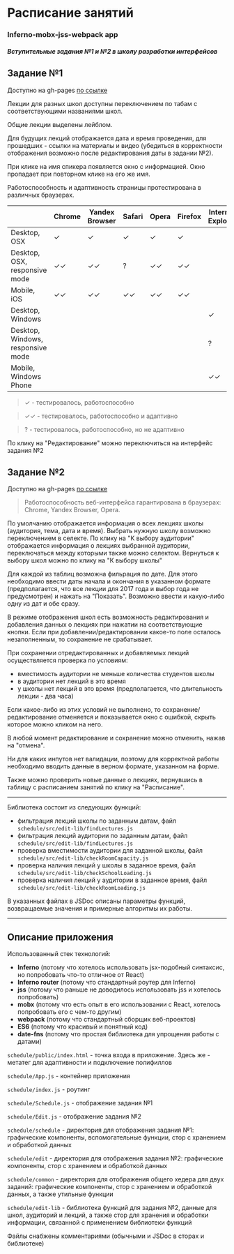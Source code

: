 # Расписание занятий

### Inferno-mobx-jss-webpack app

##### Вступительные задания №1 и №2 в школу разработки интерфейсов

## Задание №1

Доступно на gh-pages [по ссылке](https://gingeriale.github.io/schedule/#/)

Лекции для разных школ доступны переключением по табам с соответствующими названиями школ.

Общие лекции выделены лейблом.

Для будущих лекций отображается дата и время проведения, для прошедших - ссылки на материалы и видео (убедиться в корректности отображения возможно после редактирования даты в задании №2). 

При клике на имя спикера появляется окно с информацией. Окно пропадает при повторном клике на его же имя. 

Работоспособность и адаптивность страницы протестирована в различных браузерах.

||Chrome|Yandex Browser|Safari|Opera|Firefox|Internet Explorer|
|---|-|-|-|-|-|-|
|Desktop, OSX|✓|✓|✓|✓|✓| |
|Desktop, OSX, responsive mode|✓✓|✓✓|?|✓✓|✓✓| |
|Mobile, iOS|✓✓|✓✓|✓✓|✓✓|✓✓| |
|Desktop, Windows| | | | | |✓|
|Desktop, Windows, responsive mode| | | | | |?|
|Mobile, Windows Phone| | | | | |✓✓|

> ✓ - тестировалось, работоспособно

> ✓✓ - тестировалось, работоспособно и адаптивно

> ? - тестировалось, работоспособно, но не адаптивно

По клику на "Редактирование" можно переключиться на интерфейс задания №2

## Задание №2

Доступно на gh-pages [по ссылке](https://gingeriale.github.io/schedule/#/edit)

> Работоспособность веб-интерфейса гарантирована в браузерах: Chrome, Yandex Browser, Opera.

По умолчанию отображается информация о всех лекциях школы (аудитория, тема, дата и время). Выбрать нужную школу возможно переключением в селекте. По клику на "К выбору аудитории" отображается информация о лекциях выбранной аудитории, переключаться между которыми также можно селектом. Вернуться к выбору школ можно по клику на "К выбору школы"

Для каждой из таблиц возможна фильрация по дате. Для этого необходимо ввести даты начала и окончания в указанном формате (предполагается, что все лекции для 2017 года и выбор года не предусмотрен) и нажать на "Показать". Возможно ввести и какую-либо одну из дат и обе сразу.

В режиме отображения школ есть возможность редактирования и добавления данных о лекциях при нажатии на соответствующие кнопки.
Если при добавлении/редактировании какое-то поле осталось незаполненным, то сохранение не срабатывает. 

При сохранении отредактированных и добавляемых лекций осуществляется проверка по условиям:
- вместимость аудитории не меньше количества студентов школы
- в аудитории нет лекций в это время 
- у школы нет лекций в это время (предполагается, что длительность лекции - два часа)

Если какое-либо из этих условий не выполнено, то сохранение/редактирование отменяется и показывается окно с ошибкой, скрыть которое можно кликом на него.

В любой момент редактирование и сохранение можно отменить, нажав на "отмена".

Ни для каких инпутов нет валидации, поэтому для корректной работы необходимо вводить данные в верном формате, указанном на форме.

Также можно проверить новые данные о лекциях, вернувшись в таблицу с расписанием занятий по клику на "Расписание".

***
Библиотека состоит из следующих функций:
- фильтрация лекций школы по заданным датам, файл 
```schedule/src/edit-lib/findLectures.js```
- фильтрация лекций аудитории по заданным датам, файл
```schedule/src/edit-lib/findLectures.js```
- проверка вместимости аудитории для заданной школы, файл
```schedule/src/edit-lib/checkRoomCapacity.js```
- проверка наличия лекций у школы в заданное время, файл
```schedule/src/edit-lib/checkSchoolLoading.js```
- проверка наличия лекций у аудитории в заданное время, файл
```schedule/src/edit-lib/checkRoomLoading.js```

В указанных файлах в JSDoc описаны параметры функций, возвращаемые значения и примерные алгоритмы их работы.
***
## Описание приложения

Использованный стек технологий:
- __Inferno__ (потому что хотелось использовать jsx-подобный синтаксис, но попробовать что-то отличное от React)
- __Inferno router__ (потому что стандартный роутер для Inferno)
- __jss__ (потому что раньше не доводилось использовать jss и хотелось попробовать)
- __mobx__ (потому что есть опыт в его использовании с React, хотелось попробовать его с чем-то другим)
- __webpack__ (потому что стандартный сборщик веб-проектов)
- __ES6__ (потому что красивый и понятный код)
- __date-fns__ (потому что простая библиотека для упрощения работы с датами)

```schedule/public/index.html``` - точка входа в приложение.
Здесь же - метатег для адаптивности и подключение полифиллов

```schedule/App.js``` - контейнер приложения

```schedule/index.js``` - роутинг

```schedule/Schedule.js``` - отображение задания №1

```schedule/Edit.js``` - отображение задания №2

```schedule/schedule``` - директория для отображения задания №1: графические компоненты, вспомогательные функции, стор с хранением и обработкой данных

```schedule/edit``` - директория для отображения задания №2: графические компоненты, стор с хранением и обработкой данных

```schedule/common``` - директория для отображения общего хедера для двух заданий: графические компоненты, стор с хранением и обработкой данных, а также утильные функции

```schedule/edit-lib``` - библиотека функций для задания №2, данные для школ, аудиторий и лекций, а также стор для хранения и обработки информации, связанной с применением библиотеки функций

Файлы снабжены комментариями (обычными и JSDoc в сторах и библиотеке)